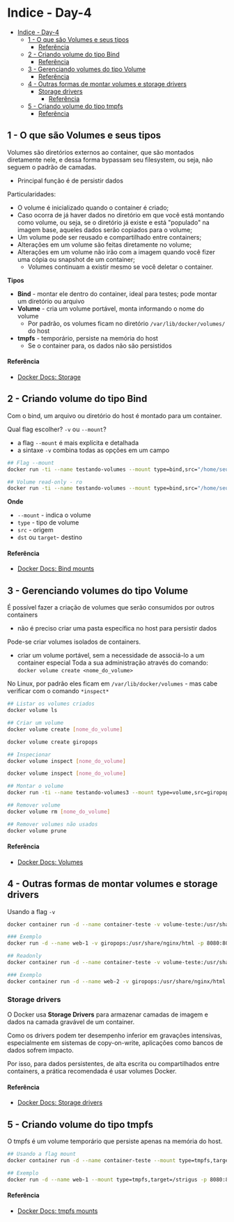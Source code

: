# Indice - Day-4
- [Indice - Day-4](#indice---day-4)
  - [1 - O que são Volumes e seus tipos](#1---o-que-são-volumes-e-seus-tipos)
      - [Referência](#referência)
  - [2 - Criando volume do tipo Bind](#2---criando-volume-do-tipo-bind)
      - [Referência](#referência-1)
  - [3 - Gerenciando volumes do tipo Volume](#3---gerenciando-volumes-do-tipo-volume)
      - [Referência](#referência-2)
  - [4 - Outras formas de montar volumes e storage drivers](#4---outras-formas-de-montar-volumes-e-storage-drivers)
    - [Storage drivers](#storage-drivers)
      - [Referência](#referência-3)
  - [5 - Criando volume do tipo tmpfs](#5---criando-volume-do-tipo-tmpfs)
      - [Referência](#referência-4)
  
## 1 - O que são Volumes e seus tipos

Volumes são diretórios externos ao container, que são montados diretamente nele, e dessa forma bypassam seu filesystem, ou seja, não seguem o padrão de camadas.
- Principal função é de persistir dados

Particularidades:
- O volume é inicializado quando o container é criado;
- Caso ocorra de já haver dados no diretório em que você está montando como volume, ou seja, se o diretório já existe e está "populado" na imagem base, aqueles dados serão copiados para o volume;
- Um volume pode ser reusado e compartilhado entre containers;
- Alterações em um volume são feitas diretamente no volume;
- Alterações em um volume não irão com a imagem quando você fizer uma cópia ou snapshot de um container;
    - Volumes continuam a existir mesmo se você deletar o container.

**Tipos**
- **Bind** - montar ele dentro do container, ideal para testes; pode montar um diretório ou arquivo
- **Volume** - cria um volume portável, monta informando o nome do volume
  - Por padrão, os volumes ficam no diretório `/var/lib/docker/volumes/` do host
- **tmpfs** - temporário, persiste na memória do host
  - Se o container para, os dados não são persistidos

#### Referência
- [Docker Docs: Storage](https://docs.docker.com/engine/storage/)

## 2 - Criando volume do tipo Bind

Com o bind, um arquivo ou diretório do host é montado para um container.

Qual flag escolher? `-v` ou `--mount`? 
- a flag `--mount` é mais explícita e detalhada
- a sintaxe `-v` combina todas as opções em um campo

```bash
## Flag --mount
docker run -ti --name testando-volumes --mount type=bind,src="/home/seu-user/giropops-senhas",target=/giropops-senhas debian

## Volume read-only - ro
docker run -ti --name testando-volumes --mount type=bind,src="/home/seu-user/giropops-senhas",target=/giropops-senhas,ro debian 
```

**Onde**
- `--mount` - indica o volume
- `type` - tipo de volume
- `src` - origem
- `dst` ou `target`- destino

#### Referência
- [Docker Docs: Bind mounts](https://docs.docker.com/storage/bind-mounts/)

## 3 - Gerenciando volumes do tipo Volume

É possível fazer a criação de volumes que serão consumidos por outros containers
- não é preciso criar uma pasta específica no host para persistir dados

Pode-se criar volumes isolados de containers.
- criar um volume portável, sem a necessidade de associá-lo a um container especial
Toda a sua administração através do comando: `docker volume create <nome_do_volume>`

No Linux, por padrão eles ficam em `/var/lib/docker/volumes` - mas cabe verificar com o comando `*inspect*`

```bash
## Listar os volumes criados
docker volume ls

## Criar um volume
docker volume create [nome_do_volume]

docker volume create giropops

## Inspecionar
docker volume inspect [nome_do_volume]

docker volume inspect [nome_do_volume]

## Montar o volume
docker run -ti --name testando-volumes3 --mount type=volume,src=giropops,target=/giropops debian

## Remover volume
docker volume rm [nome_do_volume]

## Remover volumes não usados
docker volume prune

```

#### Referência
-  [Docker Docs: Volumes](https://docs.docker.com/storage/volumes/)


## 4 - Outras formas de montar volumes e storage drivers

Usando a flag `-v`

```bash
docker container run -d --name container-teste -v volume-teste:/usr/share/nginx/html -p 8080:80 nginx### Exemplo

### Exemplo
docker run -d --name web-1 -v giropops:/usr/share/nginx/html -p 8080:80 nginx

## Readonly
docker container run -d --name container-teste -v volume-teste:/usr/share/nginx/html:ro -p 8080:80 nginx

### Exemplo
docker container run -d --name web-2 -v giropops:/usr/share/nginx/html:ro -p 8090:80 nginx

```

### Storage drivers

O Docker usa **Storage Drivers** para armazenar camadas de imagem e dados na camada gravável de um container.

Como os drivers podem ter desempenho inferior em gravações intensivas, especialmente em sistemas de copy-on-write, aplicações como bancos de dados sofrem impacto. 

Por isso, para dados persistentes, de alta escrita ou compartilhados entre containers, a prática recomendada é usar volumes Docker.

#### Referência
- [Docker Docs: Storage drivers](https://docs.docker.com/engine/storage/drivers/)

## 5 - Criando volume do tipo tmpfs

O tmpfs é um volume temporário que persiste apenas na memória do host.

```bash
## Usando a flag mount
docker container run -d --name container-teste --mount type=tmpfs,target=/app -p 8080:80 nginx

## Exemplo
docker run -d --name web-1 --mount type=tmpfs,target=/strigus -p 8080:80 nginx 

```

#### Referência
- [Docker Docs: tmpfs mounts](https://docs.docker.com/storage/tmpfs/)